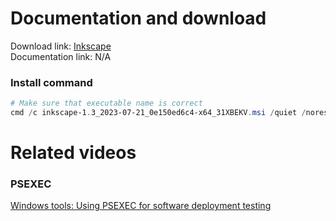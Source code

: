 # Documentation and download
Download link: [Inkscape](https://inkscape.org/) <br />
Documentation link: N/A

### Install command
```powershell
# Make sure that executable name is correct
cmd /c inkscape-1.3_2023-07-21_0e150ed6c4-x64_31XBEKV.msi /quiet /norestart ALLUSERS=1
```

# Related videos
###  PSEXEC
[Windows tools: Using PSEXEC for software deployment testing](https://youtu.be/9ywdTna_TLc) <br />
